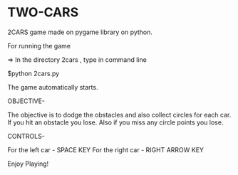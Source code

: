 # TWO-CARS
2CARS game made on pygame library on python.

For running the game 

=> In the directory 2cars , type in command line

$python 2cars.py

The game automatically starts.

OBJECTIVE-

The objective is to dodge the obstacles and also collect circles for each car.
If you hit an obstacle you lose. Also if you miss any circle points you lose.

CONTROLS- 

For the left car - SPACE KEY
For the right car - RIGHT ARROW KEY


Enjoy Playing!
